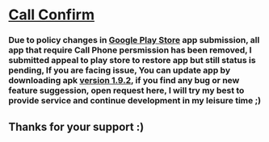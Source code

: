
# [Call Confirm](https://play.google.com/store/apps/details?id=com.sgsoft.call.confirm)

### Due to policy changes in [Google Play Store](https://support.google.com/googleplay/android-developer/answer/9047303) app submission, all app that require Call Phone persmission has been removed, I submitted appeal to play store to restore app but still status is pending, If you are facing issue, You can update app by downloading apk [version 1.9.2](https://github.com/samigehi/sgsoft/blob/master/callconfirm/call_confirm_v1.9.2.apk), if you find any bug or new feature suggession, open request here, I will try my best to provide service and continue development in my leisure time ;)


## Thanks for your support :) 
